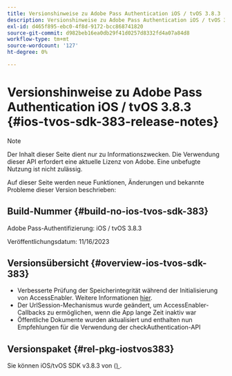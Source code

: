 ```yaml
---
title: Versionshinweise zu Adobe Pass Authentication iOS / tvOS 3.8.3
description: Versionshinweise zu Adobe Pass Authentication iOS / tvOS 3.8.3
exl-id: d465f895-ebc0-4f8d-9172-bcc868741820
source-git-commit: d982beb16ea0db29f41d0257d8332fd4a07a84d8
workflow-type: tm+mt
source-wordcount: '127'
ht-degree: 0%

---
```


# Versionshinweise zu Adobe Pass Authentication iOS / tvOS 3.8.3 {#ios-tvos-sdk-383-release-notes}

>[!NOTE]
>
>Der Inhalt dieser Seite dient nur zu Informationszwecken. Die Verwendung dieser API erfordert eine aktuelle Lizenz von Adobe. Eine unbefugte Nutzung ist nicht zulässig.

Auf dieser Seite werden neue Funktionen, Änderungen und bekannte Probleme dieser Version beschrieben:

## Build-Nummer {#build-no-ios-tvos-sdk-383}

Adobe Pass-Authentifizierung: iOS / tvOS 3.8.3

Veröffentlichungsdatum: 11/16/2023



## Versionsübersicht {#overview-ios-tvos-sdk-383}

* Verbesserte Prüfung der Speicherintegrität während der Initialisierung von AccessEnabler. Weitere Informationen [hier](/help/authentication/integration-guide-programmers/legacy/sdks/ios-tvos-sdk/iostvos-sdk-storage-integrity-checks.md).
* Der UrlSession-Mechanismus wurde geändert, um AccessEnabler-Callbacks zu ermöglichen, wenn die App lange Zeit inaktiv war
* Öffentliche Dokumente wurden aktualisiert und enthalten nun Empfehlungen für die Verwendung der checkAuthentication-API


## Versionspaket {#rel-pkg-iostvos383}

Sie können iOS/tvOS SDK v3.8.3 von ([) ](https://tve.zendesk.com/hc/en-us/articles/204963209-iOS-tvOS-Native-AccessEnabler-Library).
